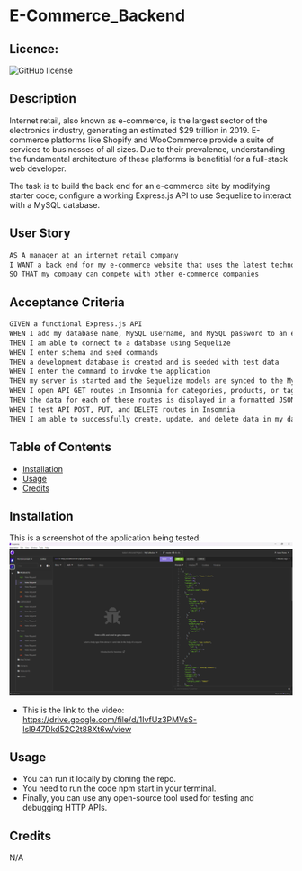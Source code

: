 # E-Commerce_Backend
  ## Licence:
  ![GitHub license](https://img.shields.io/badge/license-MIT-blue.svg)

  ## Description
 Internet retail, also known as e-commerce, is the largest sector of the electronics industry, generating an estimated $29 trillion in 2019. E-commerce platforms like Shopify and WooCommerce provide a suite of services to businesses of all sizes. Due to their prevalence, understanding the fundamental architecture of these platforms is benefitial for a full-stack web developer.

The task is to build the back end for an e-commerce site by modifying starter code; configure a working Express.js API to use Sequelize to interact with a MySQL database.

## User Story

```md
AS A manager at an internet retail company
I WANT a back end for my e-commerce website that uses the latest technologies
SO THAT my company can compete with other e-commerce companies
```

## Acceptance Criteria

```md
GIVEN a functional Express.js API
WHEN I add my database name, MySQL username, and MySQL password to an environment variable file
THEN I am able to connect to a database using Sequelize
WHEN I enter schema and seed commands
THEN a development database is created and is seeded with test data
WHEN I enter the command to invoke the application
THEN my server is started and the Sequelize models are synced to the MySQL database
WHEN I open API GET routes in Insomnia for categories, products, or tags
THEN the data for each of these routes is displayed in a formatted JSON
WHEN I test API POST, PUT, and DELETE routes in Insomnia
THEN I am able to successfully create, update, and delete data in my database
```
  ## Table of Contents
  - [Installation](#installation)
  - [Usage](#usage)
  - [Credits](#credits)

  ## Installation
  This is a screenshot of the application being tested:
![Image](assets/images/image.png)

  - This is the link to the video:
  https://drive.google.com/file/d/1IvfUz3PMVsS-lsl947Dkd52C2t88Xt6w/view
  

  ## Usage
  - You can run it locally by cloning the repo.
  - You need to run the code npm start in your terminal.
  - Finally, you can use any open-source tool used for testing and debugging HTTP APIs. 

  ## Credits
  N/A
